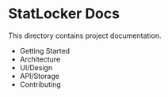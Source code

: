 # StatLocker Docs

This directory contains project documentation.

- Getting Started
- Architecture
- UI/Design
- API/Storage
- Contributing
